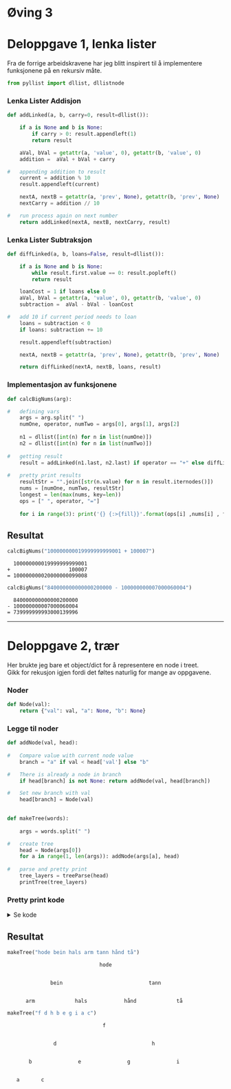 # Øving 3

# Deloppgave 1, lenka lister  
Fra de forrige arbeidskravene har jeg blitt inspirert til å implementere funksjonene på en rekursiv måte.  


```python
from pyllist import dllist, dllistnode
```

### Lenka Lister Addisjon

```python
def addLinked(a, b, carry=0, result=dllist()):

    if a is None and b is None: 
        if carry > 0: result.appendleft(1)
        return result

    aVal, bVal = getattr(a, 'value', 0), getattr(b, 'value', 0)
    addition =  aVal + bVal + carry

#   appending addition to result
    current = addition % 10
    result.appendleft(current)

    nextA, nextB = getattr(a, 'prev', None), getattr(b, 'prev', None)
    nextCarry = addition // 10

#   run process again on next number
    return addLinked(nextA, nextB, nextCarry, result)
```
### Lenka Lister Subtraksjon

```python
def diffLinked(a, b, loans=False, result=dllist()):

    if a is None and b is None:
        while result.first.value == 0: result.popleft()
        return result

    loanCost = 1 if loans else 0
    aVal, bVal = getattr(a, 'value', 0), getattr(b, 'value', 0)
    subtraction =  aVal - bVal - loanCost

#   add 10 if current period needs to loan
    loans = subtraction < 0
    if loans: subtraction += 10

    result.appendleft(subtraction)

    nextA, nextB = getattr(a, 'prev', None), getattr(b, 'prev', None)

    return diffLinked(nextA, nextB, loans, result)
```
### Implementasjon av funksjonene

```python
def calcBigNums(arg):

#   defining vars
    args = arg.split(" ")
    numOne, operator, numTwo = args[0], args[1], args[2]
    
    n1 = dllist([int(n) for n in list(numOne)])
    n2 = dllist([int(n) for n in list(numTwo)])
    
#   getting result
    result = addLinked(n1.last, n2.last) if operator == "+" else diffLinked(n1.last, n2.last)
    
#   pretty print results
    resultStr = "".join([str(n.value) for n in result.iternodes()])
    nums = [numOne, numTwo, resultStr]
    longest = len(max(nums, key=len))
    ops = [" ", operator, "="]
    
    for i in range(3): print('{} {:>{fill}}'.format(ops[i] ,nums[i] , fill=longest))
```

## Resultat


```python
calcBigNums("100000000019999999999001 + 100007")
```

      100000000019999999999001
    +                   100007
    = 100000000020000000099008
    


```python
calcBigNums("840000000000000200000 - 100000000007000060004")
```

      840000000000000200000
    - 100000000007000060004
    = 739999999993000139996
    



---------



# Deloppgave 2, trær  


Her brukte jeg bare et object/dict for å representere en node i treet.  
Gikk for rekusjon igjen fordi det føltes naturlig for mange av oppgavene.

### Noder


```python
def Node(val):
    return {"val": val, "a": None, "b": None}
```

### Legge til noder


```python
def addNode(val, head):
    
#   Compare value with current node value
    branch = "a" if val < head['val'] else "b"

#   There is already a node in branch
    if head[branch] is not None: return addNode(val, head[branch])

#   Set new branch with val
    head[branch] = Node(val)

    
def makeTree(words):
    
    args = words.split(" ")

#   create tree
    head = Node(args[0])
    for a in range(1, len(args)): addNode(args[a], head)
    
#   parse and pretty print
    tree_layers = treeParse(head)
    printTree(tree_layers)
```

### Pretty print kode
<details>
  <summary>
        Se kode
  </summary>
  
  

  
```python
def getNodeAttr(node, attr, default=None):
    if node is None: return default
    return node[attr]

def treeParse(node, lev = 0, result={}):
    
    result[str(lev)] = result.get(str(lev),[]) +  [getVal(node)]

#   max recursion depth reached
    if lev > 4: return
    
    treeParse(getNodeAttr(node,'a',None), lev + 1)
    treeParse(getNodeAttr(node,'b',None), lev + 1)
    return result.values()

def printTree(tree_layers):
    full_width = 64
    for level in tree_layers:
        width = int(full_width / len(level))
        tree_layer = ['{:^{}s}'.format(v, width) for v in level]
        print( "".join(tree_layer) + "\n\n")
```
  
</details>



## Resultat




```python
makeTree("hode bein hals arm tann hånd tå")
```

                                  hode                              
    
    
                  bein                            tann              
    
    
          arm             hals            hånd             tå       
    
    

```python
makeTree("f d h b e g i a c")
```

                                   f                                
    
    
                   d                               h                
    
    
           b               e               g               i        
    
    
       a       c                                                    

